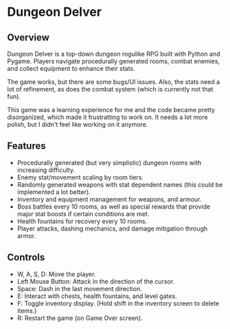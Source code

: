 # Dungeon Delver

## Overview
Dungeon Delver is a top-down dungeon rogulike RPG built with Python and Pygame. Players navigate procedurally generated rooms, combat enemies, and collect equipment to enhance their stats. 

The game works, but there are some bugs/UI issues. Also, the stats need a lot of refinement, as does the combat system (which is currently not that fun).

This game was a learning experience for me and the code became pretty disorganized, which made it frustratting to work on. It needs a lot more polish, but I didn't feel like working on it anymore.

## Features
- Procedurally generated (but very simplistic) dungeon rooms with increasing difficulty.
- Enemy stat/movement scaling by room tiers.
- Randomly generated weapons with stat dependent names (this could be implemented a lot better).
- Inventory and equipment management for weapons, and armour.
- Boss battles every 10 rooms, as well as special rewards that provide major stat boosts if certain conditions are met.
- Health fountains for recovery every 10 rooms.
- Player attacks, dashing mechanics, and damage mitigation through armor.

## Controls
- W, A, S, D: Move the player.
- Left Mouse Button: Attack in the direction of the cursor.
- Space: Dash in the last movement direction.
- E: Interact with chests, health fountains, and level gates.
- F: Toggle inventory display. (Hold shift in the inventory screen to delete items.)
- R: Restart the game (on Game Over screen).
